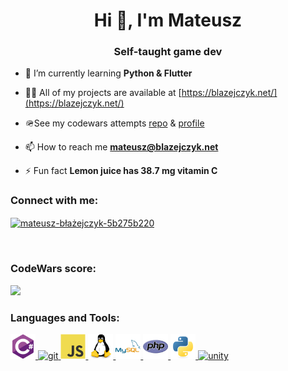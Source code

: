 <h1 align="center">Hi 👋, I'm Mateusz</h1>
<h3 align="center">Self-taught game dev</h3>

- 🌱 I’m currently learning **Python & Flutter**

- 👨‍💻 All of my projects are available at [https://blazejczyk.net/](https://blazejczyk.net/)

- 🪖See my codewars attempts [repo](https://github.com/nibek1000/Codewars) & [profile](https://www.codewars.com/users/nibek1000)

- 📫 How to reach me **mateusz@blazejczyk.net**

- ⚡ Fun fact **Lemon juice has 38.7 mg vitamin C**

<h3 align="left">Connect with me:</h3>
<p align="left">
<a href="https://linkedin.com/in/mateusz-błażejczyk-5b275b220" target="blank"><img align="center" src="https://raw.githubusercontent.com/rahuldkjain/github-profile-readme-generator/master/src/images/icons/Social/linked-in-alt.svg" alt="mateusz-błażejczyk-5b275b220" height="30" width="40" /></a>
</p><br>
<h3 align="left">CodeWars score:</h3>
<p align="left">
<img src="https://www.codewars.com/users/nibek1000/badges/large"/>
<h3 align="left">Languages and Tools:</h3>
<p align="left"> <a href="https://www.w3schools.com/cs/" target="_blank" rel="noreferrer"> <img src="https://raw.githubusercontent.com/devicons/devicon/master/icons/csharp/csharp-original.svg" alt="csharp" width="40" height="40"/> </a> <a href="https://git-scm.com/" target="_blank" rel="noreferrer"> <img src="https://www.vectorlogo.zone/logos/git-scm/git-scm-icon.svg" alt="git" width="40" height="40"/> </a> <a href="https://developer.mozilla.org/en-US/docs/Web/JavaScript" target="_blank" rel="noreferrer"> <img src="https://raw.githubusercontent.com/devicons/devicon/master/icons/javascript/javascript-original.svg" alt="javascript" width="40" height="40"/> </a> <a href="https://www.linux.org/" target="_blank" rel="noreferrer"> <img src="https://raw.githubusercontent.com/devicons/devicon/master/icons/linux/linux-original.svg" alt="linux" width="40" height="40"/> </a> <a href="https://www.mysql.com/" target="_blank" rel="noreferrer"> <img src="https://raw.githubusercontent.com/devicons/devicon/master/icons/mysql/mysql-original-wordmark.svg" alt="mysql" width="40" height="40"/> </a> <a href="https://www.php.net" target="_blank" rel="noreferrer"> <img src="https://raw.githubusercontent.com/devicons/devicon/master/icons/php/php-original.svg" alt="php" width="40" height="40"/> </a> <a href="https://www.python.org" target="_blank" rel="noreferrer"> <img src="https://raw.githubusercontent.com/devicons/devicon/master/icons/python/python-original.svg" alt="python" width="40" height="40"/> </a> <a href="https://unity.com/" target="_blank" rel="noreferrer"> <img src="https://www.vectorlogo.zone/logos/unity3d/unity3d-icon.svg" alt="unity" width="40" height="40"/> </a> </p>

